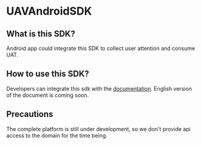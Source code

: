 # UAVAndroidSDK

## What is this SDK?

Android app could integrate this SDK to collect user attention and consume UAT.

## How to use this SDK?

Developers can integrate this sdk with the [documentation](https://github.com/Merculet/UAVAndroidSDK/blob/master/sdk%E6%96%87%E6%A1%A3.md). English version of the document is coming soon.

## Precautions

The complete platform is still under development, so we don't provide api access to the domain for the time being.
